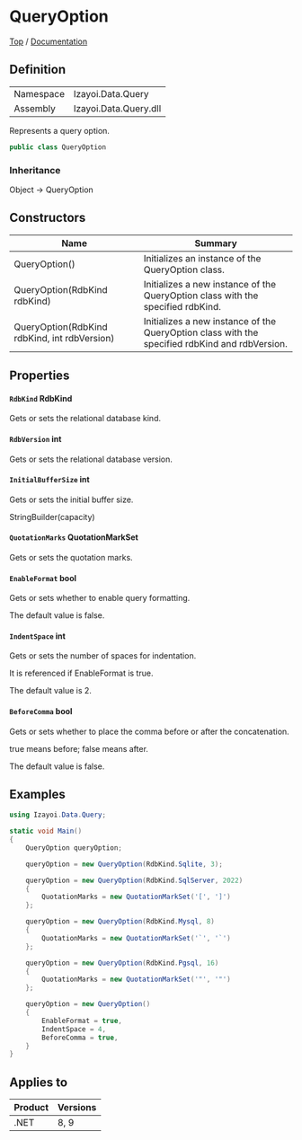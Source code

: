 # QueryOption

[Top](../../../README.md) / [Documentation](../../Documentation.md)

## Definition

|||
|--|--|
|Namespace|Izayoi.Data.Query|
|Assembly|Izayoi.Data.Query.dll|

Represents a query option.

~~~csharp
public class QueryOption
~~~

### Inheritance
Object -> QueryOption

## Constructors

|Name|Summary|
|--|--|
|QueryOption()|Initializes an instance of the QueryOption class.|
|QueryOption(RdbKind rdbKind)|Initializes a new instance of the QueryOption class with the specified rdbKind.|
|QueryOption(RdbKind rdbKind, int rdbVersion)|Initializes a new instance of the QueryOption class with the specified rdbKind and rdbVersion.|

## Properties

#### `RdbKind` RdbKind

Gets or sets the relational database kind.

#### `RdbVersion` int

Gets or sets the relational database version.

#### `InitialBufferSize` int

Gets or sets the initial buffer size.

StringBuilder(capacity)

#### `QuotationMarks` QuotationMarkSet

Gets or sets the quotation marks.

#### `EnableFormat` bool

Gets or sets whether to enable query formatting.

The default value is false.

#### `IndentSpace` int

Gets or sets the number of spaces for indentation.

It is referenced if EnableFormat is true.

The default value is 2.

#### `BeforeComma` bool

Gets or sets whether to place the comma before or after the concatenation.

true means before; false means after.

The default value is false.

## Examples

~~~csharp
using Izayoi.Data.Query;

static void Main()
{
    QueryOption queryOption;

    queryOption = new QueryOption(RdbKind.Sqlite, 3);

    queryOption = new QueryOption(RdbKind.SqlServer, 2022)
    {
        QuotationMarks = new QuotationMarkSet('[', ']')
    };

    queryOption = new QueryOption(RdbKind.Mysql, 8)
    {
        QuotationMarks = new QuotationMarkSet('`', '`')
    };

    queryOption = new QueryOption(RdbKind.Pgsql, 16)
    {
        QuotationMarks = new QuotationMarkSet('"', '"')
    };

    queryOption = new QueryOption()
    {
        EnableFormat = true,
        IndentSpace = 4,
        BeforeComma = true,
    }
}
~~~

## Applies to

|Product|Versions|
|--|--|
|.NET|8, 9|
